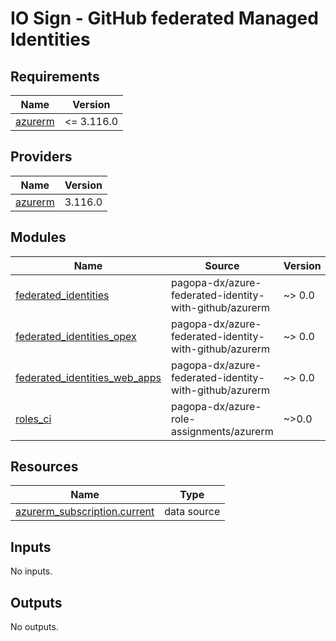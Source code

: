 # IO Sign - GitHub federated Managed Identities

<!-- markdownlint-disable -->
<!-- BEGINNING OF PRE-COMMIT-TERRAFORM DOCS HOOK -->
## Requirements

| Name | Version |
|------|---------|
| <a name="requirement_azurerm"></a> [azurerm](#requirement\_azurerm) | <= 3.116.0 |

## Providers

| Name | Version |
|------|---------|
| <a name="provider_azurerm"></a> [azurerm](#provider\_azurerm) | 3.116.0 |

## Modules

| Name | Source | Version |
|------|--------|---------|
| <a name="module_federated_identities"></a> [federated\_identities](#module\_federated\_identities) | pagopa-dx/azure-federated-identity-with-github/azurerm | ~> 0.0 |
| <a name="module_federated_identities_opex"></a> [federated\_identities\_opex](#module\_federated\_identities\_opex) | pagopa-dx/azure-federated-identity-with-github/azurerm | ~> 0.0 |
| <a name="module_federated_identities_web_apps"></a> [federated\_identities\_web\_apps](#module\_federated\_identities\_web\_apps) | pagopa-dx/azure-federated-identity-with-github/azurerm | ~> 0.0 |
| <a name="module_roles_ci"></a> [roles\_ci](#module\_roles\_ci) | pagopa-dx/azure-role-assignments/azurerm | ~>0.0 |

## Resources

| Name | Type |
|------|------|
| [azurerm_subscription.current](https://registry.terraform.io/providers/hashicorp/azurerm/latest/docs/data-sources/subscription) | data source |

## Inputs

No inputs.

## Outputs

No outputs.
<!-- END OF PRE-COMMIT-TERRAFORM DOCS HOOK -->

